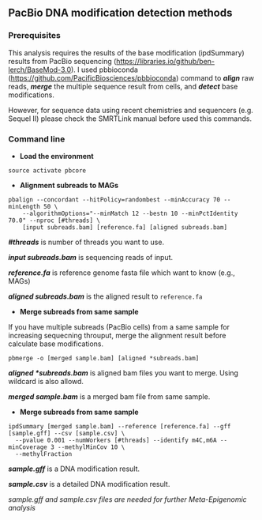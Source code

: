 ## __PacBio DNA modification detection methods__

### __Prerequisites__

  This analysis requires the results of the base modification (ipdSummary) results from PacBio sequencing (https://libraries.io/github/ben-lerch/BaseMod-3.0). I used pbbioconda (https://github.com/PacificBiosciences/pbbioconda) command to ___align___ raw reads, ___merge___ the multiple sequence result from cells, and ___detect___ base modifications.
  
  However, for sequence data using recent chemistries and sequencers (e.g. Sequel II) please check the SMRTLink manual before used this commands.

### __Command line__

- __Load the environment__

`source activate pbcore`


- __Alignment subreads to MAGs__

```
pbalign --concordant --hitPolicy=randombest --minAccuracy 70 --minLength 50 \
    --algorithmOptions="--minMatch 12 --bestn 10 --minPctIdentity 70.0" --nproc [#threads] \
    [input subreads.bam] [reference.fa] [aligned subreads.bam]
```
___#threads___ is number of threads you want to use.

___input subreads.bam___ is sequencing reads of input.

___reference.fa___ is reference genome fasta file which want to know (e.g., MAGs)

___aligned subreads.bam___ is the aligned result to `reference.fa`


- __Merge subreads from same sample__

If you have multiple subreads (PacBio cells) from a same sample for increasing sequecning throuput, merge the alignment result before calculate base modifications.

`pbmerge -o [merged sample.bam] [aligned *subreads.bam]`

___aligned *subreads.bam___ is aligned bam files you want to merge. Using wildcard is also allowd.

___merged sample.bam___ is a merged bam file from same sample.


- __Merge subreads from same sample__

```
ipdSummary [merged sample.bam] --reference [reference.fa] --gff [sample.gff] --csv [sample.csv] \
  --pvalue 0.001 --numWorkers [#threads] --identify m4C,m6A --minCoverage 3 --methylMinCov 10 \
  --methylFraction
```
___sample.gff___ is a DNA modification result.

___sample.csv___ is a detailed DNA modification result.

_sample.gff and sample.csv files are needed for further Meta-Epigenomic analysis_
